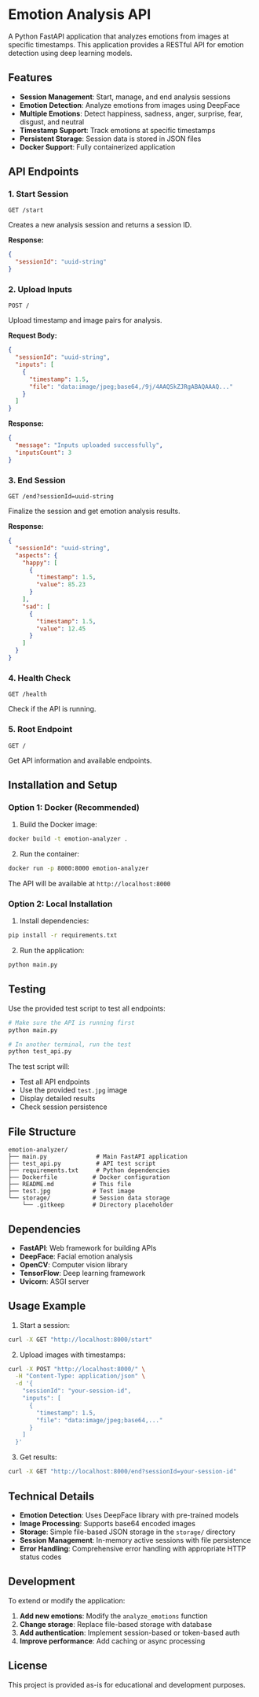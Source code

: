 # Emotion Analysis API

A Python FastAPI application that analyzes emotions from images at specific timestamps. This application provides a RESTful API for emotion detection using deep learning models.

## Features

- **Session Management**: Start, manage, and end analysis sessions
- **Emotion Detection**: Analyze emotions from images using DeepFace
- **Multiple Emotions**: Detect happiness, sadness, anger, surprise, fear, disgust, and neutral
- **Timestamp Support**: Track emotions at specific timestamps
- **Persistent Storage**: Session data is stored in JSON files
- **Docker Support**: Fully containerized application

## API Endpoints

### 1. Start Session
```
GET /start
```
Creates a new analysis session and returns a session ID.

**Response:**
```json
{
  "sessionId": "uuid-string"
}
```

### 2. Upload Inputs
```
POST /
```
Upload timestamp and image pairs for analysis.

**Request Body:**
```json
{
  "sessionId": "uuid-string",
  "inputs": [
    {
      "timestamp": 1.5,
      "file": "data:image/jpeg;base64,/9j/4AAQSkZJRgABAQAAAQ..."
    }
  ]
}
```

**Response:**
```json
{
  "message": "Inputs uploaded successfully",
  "inputsCount": 3
}
```

### 3. End Session
```
GET /end?sessionId=uuid-string
```
Finalize the session and get emotion analysis results.

**Response:**
```json
{
  "sessionId": "uuid-string",
  "aspects": {
    "happy": [
      {
        "timestamp": 1.5,
        "value": 85.23
      }
    ],
    "sad": [
      {
        "timestamp": 1.5,
        "value": 12.45
      }
    ]
  }
}
```

### 4. Health Check
```
GET /health
```
Check if the API is running.

### 5. Root Endpoint
```
GET /
```
Get API information and available endpoints.

## Installation and Setup

### Option 1: Docker (Recommended)

1. Build the Docker image:
```bash
docker build -t emotion-analyzer .
```

2. Run the container:
```bash
docker run -p 8000:8000 emotion-analyzer
```

The API will be available at `http://localhost:8000`

### Option 2: Local Installation

1. Install dependencies:
```bash
pip install -r requirements.txt
```

2. Run the application:
```bash
python main.py
```

## Testing

Use the provided test script to test all endpoints:

```bash
# Make sure the API is running first
python main.py

# In another terminal, run the test
python test_api.py
```

The test script will:
- Test all API endpoints
- Use the provided `test.jpg` image
- Display detailed results
- Check session persistence

## File Structure

```
emotion-analyzer/
├── main.py              # Main FastAPI application
├── test_api.py          # API test script
├── requirements.txt     # Python dependencies
├── Dockerfile          # Docker configuration
├── README.md           # This file
├── test.jpg            # Test image
└── storage/            # Session data storage
    └── .gitkeep        # Directory placeholder
```

## Dependencies

- **FastAPI**: Web framework for building APIs
- **DeepFace**: Facial emotion analysis
- **OpenCV**: Computer vision library
- **TensorFlow**: Deep learning framework
- **Uvicorn**: ASGI server

## Usage Example

1. Start a session:
```bash
curl -X GET "http://localhost:8000/start"
```

2. Upload images with timestamps:
```bash
curl -X POST "http://localhost:8000/" \
  -H "Content-Type: application/json" \
  -d '{
    "sessionId": "your-session-id",
    "inputs": [
      {
        "timestamp": 1.5,
        "file": "data:image/jpeg;base64,..."
      }
    ]
  }'
```

3. Get results:
```bash
curl -X GET "http://localhost:8000/end?sessionId=your-session-id"
```

## Technical Details

- **Emotion Detection**: Uses DeepFace library with pre-trained models
- **Image Processing**: Supports base64 encoded images
- **Storage**: Simple file-based JSON storage in the `storage/` directory
- **Session Management**: In-memory active sessions with file persistence
- **Error Handling**: Comprehensive error handling with appropriate HTTP status codes

## Development

To extend or modify the application:

1. **Add new emotions**: Modify the `analyze_emotions` function
2. **Change storage**: Replace file-based storage with database
3. **Add authentication**: Implement session-based or token-based auth
4. **Improve performance**: Add caching or async processing

## License

This project is provided as-is for educational and development purposes. 